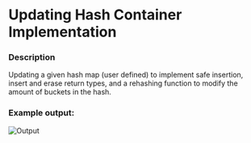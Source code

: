 # Updating Hash Container Implementation
### Description
Updating a given hash map (user defined) to implement safe insertion, insert and erase return types, and a rehashing function to modify the amount of buckets in the hash.

### Example output:

![Output](https://i.imgur.com/kSV2LXt.png)
